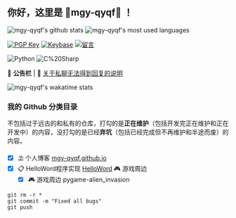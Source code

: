 ## 你好，这里是 🌸mgy-qyqf🌈 ！

![mgy-qyqf's github stats](https://github-readme-stats.vercel.app/api?username=mgy-qyqf&show_icons=true&include_all_commits=true&theme=material-palenight) ![mgy-qyqf's most used languages](https://github-readme-stats.vercel.app/api/top-langs/?username=mgy-qyqf&layout=compact&theme=material-palenight)

[comment]: <> (联系方式)

[![PGP Key](https://img.shields.io/badge/-PGPkey-0093DD?logo=GNU%20Privacy%20Guard&labelColor=0093DD&logoColor=fff)](https://github.com/mgy-qyqf/pubkey)
[![Keybase](https://img.shields.io/badge/-Keybase-33A0FF?logo=Keybase&labelColor=33A0FF&logoColor=fff)](https://keybase.io/mengguyimgyqqcom)
[![留言](https://img.shields.io/badge/-留言-7719AA?logo=Microsoft%20OneNote&labelColor=7719AA&logoColor=fff)](https://gist.github.com/mgy-qyqf/6447e53103c1e796f25c10a88caf73c7)

[comment]: <> (代码使用)

![Python](https://img.shields.io/badge/-Python-3776AB?style=flat-square&logo=Python&labelColor=3776AB&logoColor=fff)
![C%20Sharp](https://img.shields.io/badge/-C%23-239120?style=flat-square&logo=C%20Sharp&labelColor=239120&logoColor=fff)

📜 **公告栏** | 💬 [关于私聊无法得到回复的说明](https://gist.github.com/mgy-qyqf/1a50976bca47664f7435a908737d6078)

![mgy-qyqf's wakatime stats](https://github-readme-stats.vercel.app/api/wakatime?username=mgy-qyqf&layout=compact&theme=material-palenight)

### 我的 Github 分类目录

不包括过于远古的和私有的仓库，打勾的是**正在维护**（包括开发完正在维护和正在开发中）的内容，没打勾的是已经**弃坑**（包括已经完成但不再维护和半途而废）的内容。
- [x] ⛱ 个人博客 [mgy-qyqf.github.io](https://github.com/mgy-qyqf/mgy-qyqf.github.io)
- [x] 📋 HelloWord程序实现 [HelloWord](https://github.com/mgy-qyqf/HelloWord)
🎮 游戏周边
   - [x] 🎮 游戏周边
pygame-alien_invasion

```
git rm -r *
git commit -m "Fixed all bugs"
git push
```
[comment]: <> (注释)

[comment]: <> (联系方式)



[comment]: <> (Twitter)
[comment]: <> (https://img.shields.io/badge/-Twitter-1DA1F2?logo=Twitter&labelColor=1DA1F2&logoColor=fff)
[comment]: <> (null)

[comment]: <> (Telegram)
[comment]: <> (https://img.shields.io/badge/-Telegram-2CA5E0?logo=Telegram&labelColor=2CA5E0&logoColor=fff)
[comment]: <> (null)

[comment]: <> (微博)
[comment]: <> (https://img.shields.io/badge/-微博-E6162D?logo=Sina%20Weibo&labelColor=E6162D&logoColor=fff)
[comment]: <> (null)

[comment]: <> (相册)
[comment]: <> (https://img.shields.io/badge/-相册-E4405F?logo=Instagram&labelColor=E4405F&logoColor=fff)
[comment]: <> (null)

[comment]: <> (提问箱)
[comment]: <> (https://img.shields.io/badge/-？%20提问箱-FF4088)
[comment]: <> (null)

[comment]: <> (Donate 捐助)
[comment]: <> (https://img.shields.io/badge/-Donate%20捐助-F7931A?logo=Bitcoin&labelColor=F7931A&logoColor=fff)
[comment]: <> (null)



[comment]: <> (代码使用)



[comment]: <> (PHP)
[comment]: <> (https://img.shields.io/badge/-PHP-777bb3?style=flat-square&logo=php&labelColor=777bb3&logoColor=fff)

[comment]: <> (JavaScript)
[comment]: <> (https://img.shields.io/badge/-JavaScript-e5cd0c?style=flat-square&logo=JavaScript&labelColor=f7df1e&logoColor=000)

[comment]: <> (Objective-C)
[comment]: <> (https://img.shields.io/badge/-ObjectiveC-888?style=flat-square)

[comment]: <> (Swift)
[comment]: <> (https://img.shields.io/badge/-Swift-FA7343?style=flat-square&logo=Swift&labelColor=FA7343&logoColor=fff)

[comment]: <> (Flutter)
[comment]: <> (https://img.shields.io/badge/-Flutter-02569B?style=flat-square&logo=Flutter&labelColor=02569B&logoColor=fff)

[comment]: <> (Go)
[comment]: <> (https://img.shields.io/badge/-Go-00ADD8?style=flat-square&logo=Go&labelColor=00ADD8&logoColor=fff)

[comment]: <> (Ruby)
[comment]: <> (https://img.shields.io/badge/-Ruby-CC342D?style=flat-square&logo=Ruby&labelColor=CC342D&logoColor=fff)

[comment]: <> (Java)
[comment]: <> (https://img.shields.io/badge/-Java-007396?style=flat-square&logo=Java&labelColor=007396&logoColor=fff)

[comment]: <> (WTCD)
[comment]: <> (https://img.shields.io/badge/-WTCD-667881?style=flat-square)

[comment]: <> (VB)
[comment]: <> (https://img.shields.io/badge/-VB-31A8FF?style=flat-square)
